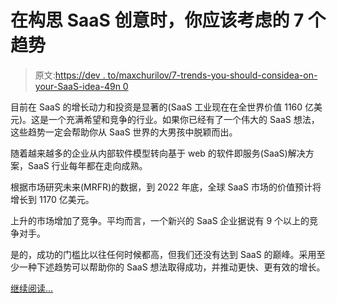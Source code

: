 # 在构思 SaaS 创意时，你应该考虑的 7 个趋势

> 原文:[https://dev . to/maxchurilov/7-trends-you-should-considea-on-your-SaaS-idea-49n 0](https://dev.to/maxchurilov/7-trends-you-should-consider-while-working-on-your-saas-idea-49n0)

目前在 SaaS 的增长动力和投资是显著的(SaaS 工业现在在全世界价值 1160 亿美元)。这是一个充满希望和竞争的行业。如果你已经有了一个伟大的 SaaS 想法，这些趋势一定会帮助你从 SaaS 世界的大男孩中脱颖而出。

随着越来越多的企业从内部软件模型转向基于 web 的软件即服务(SaaS)解决方案，SaaS 行业每年都在走向成熟。

根据市场研究未来(MRFR)的数据，到 2022 年底，全球 SaaS 市场的价值预计将增长到 1170 亿美元。

上升的市场增加了竞争。平均而言，一个新兴的 SaaS 企业据说有 9 个以上的竞争对手。

是的，成功的门槛比以往任何时候都高，但我们还没有达到 SaaS 的巅峰。采用至少一种下述趋势可以帮助你的 SaaS 想法取得成功，并推动更快、更有效的增长。

[继续阅读...](https://www.mindk.com/blog/7-trends-for-saas-idea/)